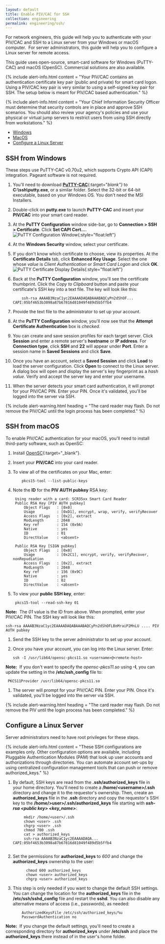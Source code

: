 ```yaml
---
layout: default
title: Enable PIV/CAC for SSH
collection: engineering
permalink: engineering/ssh/
---
```


For network engineers, this guide will help you to authenticate with your PIV/CAC and SSH to a Linux server from your Windows or macOS computer.&nbsp;&nbsp;For server administrators, this guide will help you to configure a Linux server for remote access.

This guide uses open-source, smart-card software for Windows (PuTTY-CAC) and macOS (OpenSC). Commercial solutions are also available.

{% include alert-info.html content = "Your PIV/CAC contains an authentication certificate key pair (public and private) for smart card logon. Using a PIV/CAC key pair is very similar to using a self-signed key pair for SSH. The setup below is meant for PIV/CAC based authentication." %}

{% include alert-info.html content = "Your Chief Information Security Officer must determine that security controls are in place and approve SSH scenarios. You should also review your agency's policies and use your physical or virtual jump servers to restrict users from using SSH directly from workstations." %} 

- [Windows](#ssh-from-windows) 
- [MacOS](#ssh-from-macos)
- [Configure a Linux Server](#configure-a-linux-server)

## SSH from Windows

These steps use PuTTY-CAC v0.70u2, which supports Crypto API (CAPI) integration. Pageant software is not required.

1. You'll need to download [**PuTTY-CAC**](https://www.github.com/NoMoreFood/putty-cac/releases){:target="_blank"}_ to **C:\ssh\putty.exe**, or a similar folder. Select the 32-bit or 64-bit executable, based on your Windows OS. You don't need the MSI Installers. 
2. Double-click on **putty.exe** to launch **PuTTY-CAC** and insert your **PIV/CAC** into your smart card reader.
3. At the **PuTTY Configuration** window side-bar, go to **Connection &gt; SSH &gt; Certificate**. Click **Set CAPI Cert...**.  
![PuTTY Configuration Window]({{site.baseurl}}/img/ssh-putty-cac-1.png){:style="float:left"}  
4. At the **Windows Security** window, select your certificate.   
5. If you don't know which certificate to choose, view its properties. At the **Certificate Details** tab, click **Enhanced Key Usage**. Select the one whose _value_ is _Client Authentication_ or _Smart Card Logon_ and click **OK**.  
![PuTTY Certificate Display Details]({{site.baseurl}}/img/ssh-putty-cac-2.png){:style="float:left"}  
6. Back at the **PuTTY Configuration** window, you'll see the certificate thumbprint. Click the _Copy to Clipboard_ button and paste your certificate's SSH key into a text file. The key will look like this:

    ```
        ssh-rsa AAAAB3NzaC1yc2EAAAADAQABAAABAQCyPn2dShOF... CAPI:05bf4653b3098a87b67816d81049f489d5b5ffb4
    ```    
7. Provide the text file to the administrator to set up your account. 
8. At the **PuTTY Configuration** window, you'll now see that the **Attempt Certificate Authentication** box is _checked_.
9. You can create and save session profiles for each target server. Click **Session** and enter a remote server's **hostname** or **IP address**. For **Connection type**, click **SSH** and **22** will appear under **Port**. Enter a session name in **Saved Sessions** and click **Save**. 
10. Once you have an account, select a **Saved Session** and click **Load** to load the server configuration. Click **Open** to connect to the Linux server. A dialog box will open and display the server's key fingerprint as a _hash value_. Verify and accept the server key and enter your username.
12. When the server detects your smart card authentication, it will prompt for your PIV/CAC PIN. Enter your PIN. Once it's validated, you'll be logged into the server via SSH.

{% include alert-warning.html heading = "The card reader may flash. Do not remove the PIV/CAC until the login process has been completed." %}

## SSH from macOS

To enable PIV/CAC authentication for your macOS, you'll need to install third-party software, such as OpenSC:  

1. Install [OpenSC](https://www.github.com/OpenSC/OpenSC/wiki/Download-latest-OpenSC-stable-release){:target="_blank"}. 
1. Insert your **PIV/CAC** into your card reader.
1. To view all of the certificates on your Mac, enter:

    ```
	    pkcs15-tool --list-public-keys
    ```  

1. Note the **ID** for the **PIV AUTH pubkey** RSA key:

   ```
	Using reader with a card: SCR35xx Smart Card Reader
	Public RSA Key [PIV AUTH pubkey]
		Object Flags   : [0x0]
		Usage          : [0xD1], encrypt, wrap, verify, verifyRecover
		Access Flags   : [0x2], extract
		ModLength      : 2048
		Key ref        : 154 (0x9A)
		Native         : yes
		ID             : 01
		DirectValue    : <absent>

	Public RSA Key [SIGN pubkey]
		Object Flags   : [0x0]
		Usage          : [0x2C1], encrypt, verify, verifyRecover, nonRepudiation
		Access Flags   : [0x2], extract
		ModLength      : 2048
		Key ref        : 156 (0x9C)
		Native         : yes
		ID             : 02
		DirectValue    : <absent>
   ```  

1. To view your **public SSH key**, enter: 

   ```
	pkcs15-tool --read-ssh-key 01
   ```  
**Note:**&nbsp;&nbsp;The _01_ value is the ID from above. When prompted, enter your PIV/CAC PIN. The SSH key will look like this:  

   ```
   ssh-rsa AAAAB3NzaC1yc2EAAAADAQABAAABAQCyPn2dShOFLBnMraiP2MnLU .... PIV AUTH pubkey
   ```    
    
1. Send the SSH key to the server administrator to set up your account.
1. Once you have your account, you can log into the Linux server. Enter: 

    ```
	ssh -I /usr/lib64/opensc-pkcs11.so <username>@<remote-host>
    ```
**Note:**&nbsp;&nbsp;If you don't want to specify the _opensc-pkcs11.so_ using **-I**, you can update the setting in the **/etc/ssh_config** file to:  

   ```
	PKCS11Provider /usr/lib64/opensc-pkcs11.so
   ```  

1. The server will prompt for your PIV/CAC PIN. Enter your PIN. Once it's validated, you'll be logged into the server via SSH.

{% include alert-warning.html heading = "The card reader may flash. Do not remove the PIV until the login process has been completed." %}

## Configure a Linux Server

Server administrators need to have root privileges for these steps. 

{% include alert-info.html content = "These SSH configurations are examples only. Other configuration options are available, including Pluggable Authentication Modules (PAM) that look up user accounts and authorizations through directories. You can automate account set-ups by using centralized configuration management tools that can push or remove authorized_keys." %}

1. By default, SSH keys are read from the **.ssh/authorized_keys** file in your home directory. You'll need to create a **/home/&lt;username&gt;/.ssh** directory and change it to the requestor's ownership. Then, create an **authorized_keys** file in the **.ssh** directory and copy the requestor's SSH key to the **/home/&gt;user&gt;/.ssh/authorized_keys** file starting with **_ssh-rsa &lt;public key&gt; &lt;key_name&gt;_**:

   ```
	    mkdir /home/<user>/.ssh
	    chown <user> .ssh
	    chgrp <user> .ssh
	    chmod 700 .ssh
	    cat > authorized_keys 
	    ssh-rsa AAAAB3NzaC1yc2EAAAADAQA... CAPI:05bf4653b3098a87b67816d81049f489d5b5ffb4
	    
   ```

2. Set the permissions for **authorized_keys** to _600_ and change the **authorized_keys** ownership to the user:

   ```
	     chmod 600 authorized_keys
	     chown <user> authorized_keys
	     chgrp <user> authorized_keys
   ```
   
3. This step is only needed if you want to change the default SSH settings. You can change the location for the **authorized_keys** file in the **/etc/ssh/sshd_config** file and restart the **sshd**. You can also disable any alternative means of access (i.e., passwords), as needed:

   ```
	   AuthorizedKeysFile /etc/ssh/authorized_keys/%u  
	   PasswordAuthentication no
   ```
**Note:**&nbsp;&nbsp;If you change the default settings, you'll need to create a corresponding directory for **authorized_keys** under **/etc/ssh** and place the **authorized_keys** there instead of in the user's home folder.
